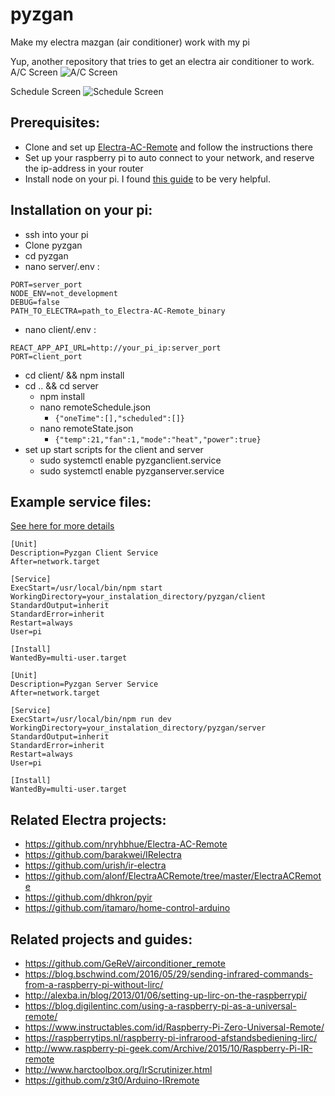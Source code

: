 # pyzgan
Make my electra mazgan (air conditioner) work with my pi

Yup, another repository that tries to get an electra air conditioner to work.
A/C Screen
![A/C Screen](https://user-images.githubusercontent.com/617757/67712433-a21d8900-f9cc-11e9-8de6-baafae7ec241.png)

Schedule Screen
![Schedule Screen](https://user-images.githubusercontent.com/617757/67711385-8fa25000-f9ca-11e9-9d86-0ab8886126b7.png?s=200)


Prerequisites:
-----------------------
* Clone and set up [Electra-AC-Remote](https://github.com/nryhbhue/Electra-AC-Remote) and follow the instructions there
* Set up your raspberry pi to auto connect to your network, and reserve the ip-address in your router
* Install node on your pi. I found [this guide](https://desertbot.io/blog/nodejs-git-and-pm2-headless-raspberry-pi-install) to be very helpful.


Installation on your pi:
-----------------------
* ssh into your pi
* Clone pyzgan
* cd pyzgan 
* nano server/.env :
```
PORT=server_port
NODE_ENV=not_development
DEBUG=false
PATH_TO_ELECTRA=path_to_Electra-AC-Remote_binary
```
* nano client/.env :
```
REACT_APP_API_URL=http://your_pi_ip:server_port
PORT=client_port
```
* cd client/ && npm install
* cd .. && cd server 
    * npm install
    * nano remoteSchedule.json
        * `{"oneTime":[],"scheduled":[]}`
    * nano remoteState.json
         * `{"temp":21,"fan":1,"mode":"heat","power":true}`
* set up start scripts for the client and server
    * sudo systemctl enable pyzganclient.service
    * sudo systemctl enable pyzganserver.service
    
   
Example service files:
-----------------------
[See here for more details](https://www.raspberrypi.org/documentation/linux/usage/systemd.md)    
``` 
[Unit]
Description=Pyzgan Client Service
After=network.target

[Service]
ExecStart=/usr/local/bin/npm start
WorkingDirectory=your_instalation_directory/pyzgan/client
StandardOutput=inherit
StandardError=inherit
Restart=always
User=pi

[Install]
WantedBy=multi-user.target

[Unit]
Description=Pyzgan Server Service
After=network.target

[Service]
ExecStart=/usr/local/bin/npm run dev
WorkingDirectory=your_instalation_directory/pyzgan/server
StandardOutput=inherit
StandardError=inherit
Restart=always
User=pi

[Install]
WantedBy=multi-user.target    
```  

Related Electra projects:
-----------------------
* https://github.com/nryhbhue/Electra-AC-Remote
* https://github.com/barakwei/IRelectra
* https://github.com/urish/ir-electra
* https://github.com/alonf/ElectraACRemote/tree/master/ElectraACRemote
* https://github.com/dhkron/pyir
* https://github.com/itamaro/home-control-arduino

Related projects and guides:
-----------------------
* https://github.com/GeReV/airconditioner_remote
* https://blog.bschwind.com/2016/05/29/sending-infrared-commands-from-a-raspberry-pi-without-lirc/
* http://alexba.in/blog/2013/01/06/setting-up-lirc-on-the-raspberrypi/
* https://blog.digilentinc.com/using-a-raspberry-pi-as-a-universal-remote/
* https://www.instructables.com/id/Raspberry-Pi-Zero-Universal-Remote/
* https://raspberrytips.nl/raspberry-pi-infrarood-afstandsbediening-lirc/
* http://www.raspberry-pi-geek.com/Archive/2015/10/Raspberry-Pi-IR-remote
* http://www.harctoolbox.org/IrScrutinizer.html
* https://github.com/z3t0/Arduino-IRremote


